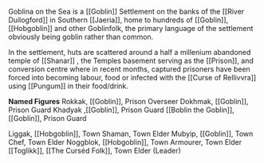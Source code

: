   Goblina on the Sea is a [[Goblin]] Settlement on the banks of the [[River Duilogford]] in Southern [[Jaeria]], home to hundreds of [[Goblin]], [[Hobgoblin]] and other Goblinfolk, the primary language of the settlement obviously being goblin rather than common.

In the settlement, huts are scattered around a half a millenium abandoned temple of [[Shanar]] , the Temples basement serving as the [[Prison]], and conversion centre where in recent months, captured prisoners have been forced into becoming labour, food or infected with the [[Curse of Rellivvra]] using [[Pungum]] in their food/drink.

**Named Figures**
Rokkak, [[Goblin]], Prison Overseer
Dokhmak, [[Goblin]], Prison Guard
Khadyak ,[[Goblin]], Prison Guard
[[Boblin the Goblin]], [[Goblin]], Prison Guard

Liggak, [[Hobgoblin]], Town Shaman, Town Elder
Mubyip, [[Goblin]], Town Chef, Town Elder
Noggblok, [[Hobgoblin]], Town Armourer, Town Elder
[[Toglikk]], [[The Curséd Folk]], Town Elder (Leader)
